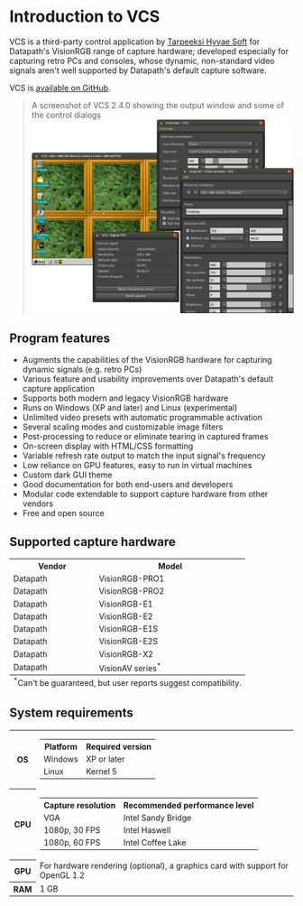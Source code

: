 # Introduction to VCS

VCS is a third-party control application by [Tarpeeksi Hyvae Soft](https://www.tarpeeksihyvaesoft.com) for Datapath's VisionRGB range of capture hardware; developed especially for capturing retro PCs and consoles, whose dynamic, non-standard video signals aren't well supported by Datapath's default capture software.

VCS is [available on GitHub](https://github.com/leikareipa/vcs).

> A screenshot of VCS 2.4.0 showing the output window and some of the control dialogs\
![{image:1189x878}{headerless}](../img/vcs-2.4-with-dialogs.webp)

## Program features

- Augments the capabilities of the VisionRGB hardware for capturing dynamic signals (e.g. retro PCs)
- Various feature and usability improvements over Datapath's default capture application
- Supports both modern and legacy VisionRGB hardware
- Runs on Windows (XP and later) and Linux (experimental)
- Unlimited video presets with automatic programmable activation
- Several scaling modes and customizable image filters
- Post-processing to reduce or eliminate tearing in captured frames
- On-screen display with HTML/CSS formatting
- Variable refresh rate output to match the input signal's frequency
- Low reliance on GPU features, easy to run in virtual machines
- Custom dark GUI theme
- Good documentation for both end-users and developers
- Modular code extendable to support capture hardware from other vendors
- Free and open source

## Supported capture hardware

<dokki-table headerless>
    <table>
        <tr>
            <th>Vendor</th>
            <th>Model</th>
        </tr>
        <tr>
            <td>Datapath</td>
            <td>VisionRGB-PRO1</td>
        </tr>
        <tr>
            <td>Datapath</td>
            <td>VisionRGB-PRO2</td>
        </tr>
        <tr>
            <td>Datapath</td>
            <td>VisionRGB-E1</td>
        </tr>
        <tr>
            <td>Datapath</td>
            <td>VisionRGB-E2</td>
        </tr>
        <tr>
            <td>Datapath</td>
            <td>VisionRGB-E1S</td>
        </tr>
        <tr>
            <td>Datapath</td>
            <td>VisionRGB-E2S</td>
        </tr>
        <tr>
            <td>Datapath</td>
            <td>VisionRGB-X2</td>
        </tr>
        <tr>
            <td>Datapath</td>
            <td>VisionAV series<sup>*</sup></td>
        </tr>
        <tfoot>
            <tr>
                <td colspan="2">
                    <sup>*</sup>Can't be guaranteed, but user reports suggest compatibility.
                </td>
            </tr>
        </tfoot>
    </table>
</dokki-table>

## System requirements

<dokki-table headerless>
    <table>
        <tr>
            <th>OS</th>
            <td>
                <dokki-table headerless>
                    <table>
                        <tr>
                            <th>Platform</th>
                            <th>Required version</th>
                        </tr>
                        <tr>
                            <td>Windows</td>
                            <td>XP or later</td>
                        </tr>
                        <tr>
                            <td>Linux</td>
                            <td>Kernel 5</td>
                        </tr>
                    </table>
                </dokki-table>
            </td>
        </tr>
        <tr>
            <th>CPU</th>
            <td>
                <dokki-table headerless>
                    <table>
                        <tr>
                            <th>Capture resolution</th>
                            <th>Recommended performance level</th>
                        </tr>
                        <tr>
                            <td>VGA</td>
                            <td>Intel Sandy Bridge</td>
                        </tr>
                        <tr>
                            <td>1080p, 30 FPS</td>
                            <td>Intel Haswell</td>
                        </tr>
                        <tr>
                            <td>1080p, 60 FPS</td>
                            <td>Intel Coffee Lake</td>
                        </tr>
                    </table>
                </dokki-table>
            </td>
        </tr>
        <tr>
            <th>GPU</th>
            <td>
                For hardware rendering (optional), a graphics card with support for OpenGL 1.2
            </td>
        </tr>
        <tr>
            <th>RAM</th>
            <td>1 GB</td>
        </tr>
    </table>
</dokki-table>

